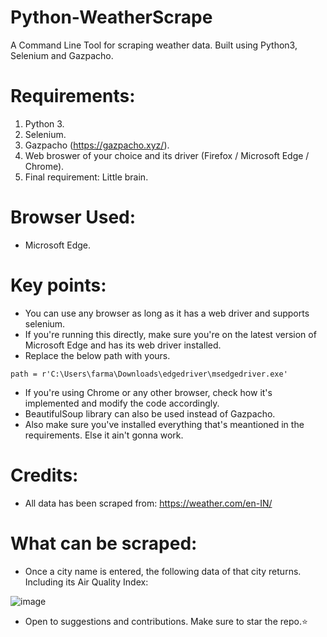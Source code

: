 # Python-WeatherScrape
A Command Line Tool for scraping weather data. Built using Python3, Selenium and Gazpacho.
# Requirements:
1. Python 3.
2. Selenium.
3. Gazpacho (https://gazpacho.xyz/).
5. Web broswer of your choice and its driver (Firefox / Microsoft Edge / Chrome).
6. Final requirement: Little brain.
# Browser Used:
* Microsoft Edge.
# Key points:
* You can use any browser as long as it has a web driver and supports selenium.
* If you're running this directly, make sure you're on the latest version of Microsoft Edge and has its web driver installed.
* Replace the below path with yours.
```
path = r'C:\Users\farma\Downloads\edgedriver\msedgedriver.exe'
```
* If you're using Chrome or any other browser, check how it's implemented and modify the code accordingly.
* BeautifulSoup library can also be used instead of Gazpacho.
* Also make sure you've installed everything that's meantioned in the requirements. Else it ain't gonna work.
# Credits:
* All data has been scraped from: https://weather.com/en-IN/

# What can be scraped:
* Once a city name is entered, the following data of that city returns. Including its Air Quality Index:

![image](https://user-images.githubusercontent.com/44538497/103463318-812f9100-4d51-11eb-8798-4cd7be15b632.png)

* Open to suggestions and contributions. Make sure to star the repo.:star:
